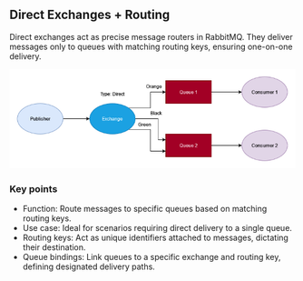 ## Direct Exchanges + Routing

Direct exchanges act as precise message routers in RabbitMQ. They deliver messages only to queues with matching routing keys, ensuring one-on-one delivery.

![RabbitMQ DirectExchange](https://github.com/galletafromjell666/rabbitmq-intro/blob/c9e9fc279deeb7923f73e071f4ba6db22b90c209/04/04.png)

### Key points

- Function: Route messages to specific queues based on matching routing keys.
- Use case: Ideal for scenarios requiring direct delivery to a single queue.
- Routing keys: Act as unique identifiers attached to messages, dictating their destination.
- Queue bindings: Link queues to a specific exchange and routing key, defining designated delivery paths.
